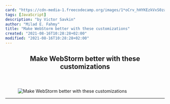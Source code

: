 ```yaml
---
card: "https://cdn-media-1.freecodecamp.org/images/1*oCrv_hHYKEzkVxS0zaVwwg.png"
tags: [JavaScript]
description: "by Victor Savkin"
author: "Milad E. Fahmy"
title: "Make WebStorm better with these customizations"
created: "2021-08-16T10:28:28+02:00"
modified: "2021-08-16T10:28:28+02:00"
---
```

<div class="site-wrapper">
<main id="site-main" class="site-main outer">
<div class="inner">
<article class="post-full post tag-javascript tag-web-development tag-software-development tag-programming tag-how-to ">
<header class="post-full-header">
<h1 class="post-full-title">Make WebStorm better with these customizations</h1>
</header>
<figure class="post-full-image">
<picture>
<source media="(max-width: 700px)" sizes="1px" srcset="data:image/gif;base64,R0lGODlhAQABAIAAAAAAAP///yH5BAEAAAAALAAAAAABAAEAAAIBRAA7 1w">
<source media="(min-width: 701px)" sizes="(max-width: 800px) 400px,
(max-width: 1170px) 700px,
1400px" srcset="https://cdn-media-1.freecodecamp.org/images/1*oCrv_hHYKEzkVxS0zaVwwg.png 300w,
https://cdn-media-1.freecodecamp.org/images/1*oCrv_hHYKEzkVxS0zaVwwg.png 600w,
https://cdn-media-1.freecodecamp.org/images/1*oCrv_hHYKEzkVxS0zaVwwg.png 1000w,
https://cdn-media-1.freecodecamp.org/images/1*oCrv_hHYKEzkVxS0zaVwwg.png 2000w">
<img onerror="this.style.display='none'" src="https://cdn-media-1.freecodecamp.org/images/1*oCrv_hHYKEzkVxS0zaVwwg.png" alt="Make WebStorm better with these customizations">
</picture>
</figure>
<section class="post-full-content">
<div class="post-content medium-migrated-article">
</div>
<hr>
</section>
</article>
</div>
</main>
</div>
<!-- Google Tag Manager (noscript) -->
<!-- End Google Tag Manager (noscript) -->
